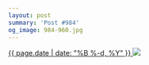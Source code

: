 ```yaml
---
layout: post
summary: 'Post #984'
og_image: 984-960.jpg
---
```


<p>
 <time>
  <a href="/984">
   {{ page.date | date: "%B %-d, %Y" }}
  </a>
 </time>
 <a href="/984">
  <img data-taken="10/13/2019" sizes="(min-width: 700px) 50vw, calc(100vw - 2rem)" src="{{ site.assets_url }}/984-480.jpg" srcset="{{ site.assets_url }}/984-240.jpg 240w, {{ site.assets_url }}/984-480.jpg 480w, {{ site.assets_url }}/984-720.jpg 720w, {{ site.assets_url }}/984-960.jpg 960w"/>
 </a>
</p>
